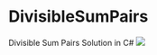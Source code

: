 # DivisibleSumPairs
 Divisible Sum Pairs Solution in C#
![](https://raw.githubusercontent.com/code-diamond/DivisibleSumPairs/DivisibleSumPairs.png)
